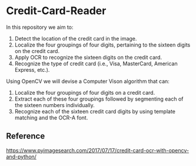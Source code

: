 # Credit-Card-Reader
In this repository we aim to:
1. Detect the location of the credit card in the image.
2. Localize the four groupings of four digits, pertaining to the sixteen digits on the credit card.
3. Apply OCR to recognize the sixteen digits on the credit card.
4. Recognize the type of credit card (i.e., Visa, MasterCard, American Express, etc.).

Using OpenCV we will devise a Computer Vison algorithm that can:
1. Localize the four groupings of four digits on a credit card.
2. Extract each of these four groupings followed by segmenting each of the sixteen numbers individually.
3. Recognize each of the sixteen credit card digits by using template matching and the OCR-A font.

## Reference
https://www.pyimagesearch.com/2017/07/17/credit-card-ocr-with-opencv-and-python/
